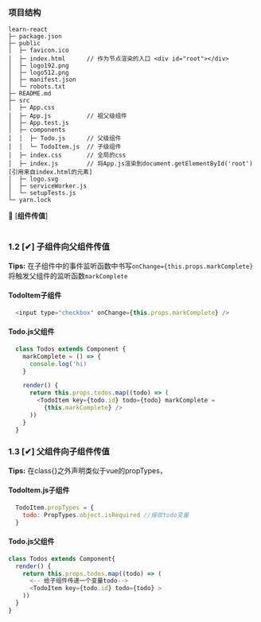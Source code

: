 
### 项目结构
```
learn-react
├─ package.json
├─ public
│  ├─ favicon.ico
│  ├─ index.html      // 作为节点渲染的入口 <div id="root"></div>
│  ├─ logo192.png
│  ├─ logo512.png
│  ├─ manifest.json
│  └─ robots.txt
├─ README.md
├─ src
│  ├─ App.css
│  ├─ App.js          // 祖父级组件  
│  ├─ App.test.js
│  ├─ components
│  │  ├─ Todo.js      // 父级组件
│  │  └─ TodoItem.js  // 子级组件
│  ├─ index.css       // 全局的css
│  ├─ index.js        // 将App.js渲染到document.getElementById('root')[引用来自index.html的元素]
│  ├─ logo.svg
│  ├─ serviceWorker.js
│  └─ setupTests.js
└─ yarn.lock

```
🔗 [**组件传值**]
<br /> <br />

### 1.2 [✔] 子组件向父组件传值

**Tips:** 在子组件中的事件监听函数中书写```onChange={this.props.markComplete}```将触发父组件的监听函数```markComplete```

#### TodoItem子组件
```javascript
  <input type="checkbox" onChange={this.props.markComplete} />
```

#### Todo.js父组件
```javascript
  class Todos extends Component {
    markComplete = () => {
      console.log('hi)
    }

    render() {
      return this.props.todos.map((todo) => (
        <TodoItem key={todo.id} todo={todo} markComplete = 
          {this.markComplete} />
      ))
    }
  }
```

### 1.3 [✔] 父组件向子组件传值
**Tips:** 在class{}之外声明类似于vue的propTypes，
#### TodoItem.js子组件
```javascript
  TodoItem.propTypes = {
    todo: PropTypes.object.isRequired //接收todo变量
  }

```
#### Todo.js父组件
```javascript
class Todos extends Component{
  render() {
    return this.props.todos.map((todo) => (
      <-- 给子组件传递一个变量todo-->
      <TodoItem key={todo.id} todo={todo} >
    ))
  }
}

```
